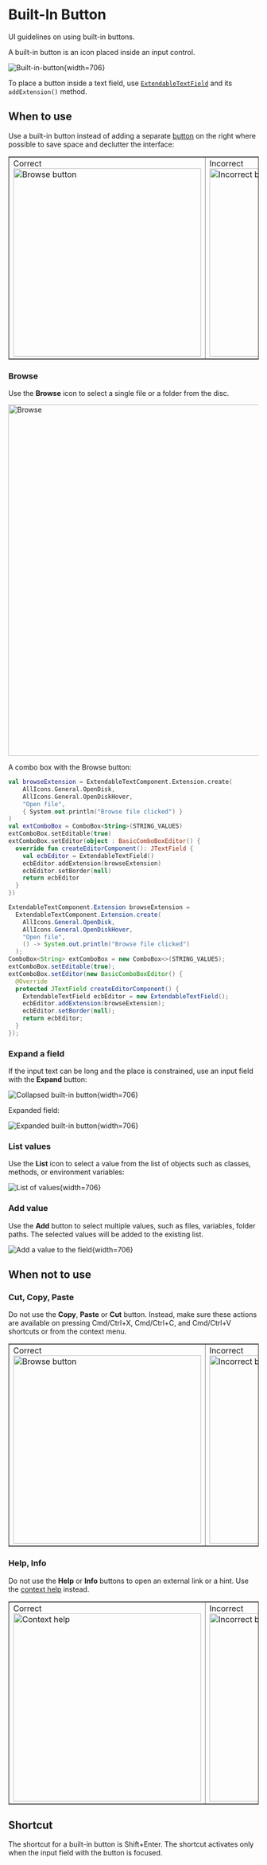 <!-- Copyright 2000-2024 JetBrains s.r.o. and contributors. Use of this source code is governed by the Apache 2.0 license. -->

# Built-In Button

<link-summary>UI guidelines on using built-in buttons.</link-summary>

A built-in button is an icon placed inside an input control.

![Built-in-button](built_in_button.png){width=706}

<chapter level="3" title="Implementation" id="implenementation_expand" collapsible="true" default-state="collapsed">

To place a button inside a text field, use [`ExtendableTextField`](%gh-ic%/platform/platform-api/src/com/intellij/ui/components/fields/ExtendableTextField.java) and
its `addExtension()` method.
</chapter>

## When to use

Use a built-in button instead of adding a separate [button](button.topic) on the right where possible to save space and declutter the interface:
<table style="none" border="false">
<tr>
<td><format color="369650" style="bold">Correct</format>
<img src="built_in_button_browse_correct.png" alt="Browse button" width="378"/></td>
<td><format color="E55765" style="bold">Incorrect</format>
<img src="built_in_button_browse_incorrect.png" alt="Incorrect browse button" width="378"/></td>
</tr>
</table>


### Browse
Use the **Browse** icon to select a single file or a folder from the disc.

<img src="built_in_button_browse.png" alt="Browse" width="706"/>

[//]: # (An input field with browse button: [`TextFieldWithBrowseButton`]&#40;%gh-ic%/platform/platform-api/src/com/intellij/openapi/ui/TextFieldWithBrowseButton.java&#41;)

<chapter collapsible="true" title="Implementation" id="implenementation_browse" default-state="collapsed">
<p>A combo box with the <control>Browse</control> button:</p>
<tabs group="languages">
<tab title="Kotlin" group-key="kotlin">

```kotlin
val browseExtension = ExtendableTextComponent.Extension.create(
    AllIcons.General.OpenDisk,
    AllIcons.General.OpenDiskHover,
    "Open file",
    { System.out.println("Browse file clicked") }
)
val extComboBox = ComboBox<String>(STRING_VALUES)
extComboBox.setEditable(true)
extComboBox.setEditor(object : BasicComboBoxEditor() {
  override fun createEditorComponent(): JTextField {
    val ecbEditor = ExtendableTextField()
    ecbEditor.addExtension(browseExtension)
    ecbEditor.setBorder(null)
    return ecbEditor
  }
})
```

</tab>
<tab title="Java" group-key="java">

```java
ExtendableTextComponent.Extension browseExtension =
  ExtendableTextComponent.Extension.create(
    AllIcons.General.OpenDisk,
    AllIcons.General.OpenDiskHover,
    "Open file",
    () -> System.out.println("Browse file clicked")
  );
ComboBox<String> extComboBox = new ComboBox<>(STRING_VALUES);
extComboBox.setEditable(true);
extComboBox.setEditor(new BasicComboBoxEditor() {
  @Override
  protected JTextField createEditorComponent() {
    ExtendableTextField ecbEditor = new ExtendableTextField();
    ecbEditor.addExtension(browseExtension);
    ecbEditor.setBorder(null);
    return ecbEditor;
  }
});
```

</tab>
</tabs>
</chapter>


### Expand a field

If the input text can be long and the place is constrained,
use an input field with the **Expand** button:

![Collapsed built-in button](built_in_button_collapsed.png){width=706}

Expanded field:

![Expanded built-in button](built_in_button_expanded.png){width=706}

### List values

Use the **List** icon to select a value from the list of objects such as classes, methods, or environment variables:

![List of values](built_in_button_list.png){width=706}

### Add value
Use the **Add** button to select multiple values, such as files, variables, folder paths. The selected values will be added to the existing list.

![Add a value to the field](built_in_button_add.png){width=706}


## When not to use

### Cut, Copy, Paste
Do not use the **Copy**, **Paste** or **Cut** button. Instead, make sure these actions are available on pressing <shortcut>Cmd/Ctrl+X</shortuct>, <shortcut>Cmd/Ctrl+C</shortuct>, and <shortcut>Cmd/Ctrl+V</shortuct> shortcuts or  from the context menu.
<table style="none" border="false">
<tr>
<td>
    <format color="369650" style="bold">Correct</format>
    <img src="built_in_button_copy_correct.png" alt="Browse button" width="378"/>
</td>
<td>
    <format color="E55765" style="bold">Incorrect</format>
    <img src="built_in_button_copy_incorrect.png" alt="Incorrect browse button" width="378"/>
</td>
</tr>
</table>

### Help, Info
Do not use the **Help** or **Info** buttons to open an external link or a hint. Use the [context help](context_help.md) instead.

<table style="none" border="false">
<tr>
<td><format color="369650" style="bold">Correct</format>
<img src="built_in_button_help_correct.png" alt="Context help " width="378"/></td>
<td><format color="E55765" style="bold">Incorrect</format>
<img src="built_in_button_help_incorrect.png" alt="Incorrect browse button" width="378"/></td>
</tr>
</table>

## Shortcut
The shortcut for a built-in button is <shortcut>Shift+Enter</shortcut>.
The shortcut activates only when the input field with the button is focused.
